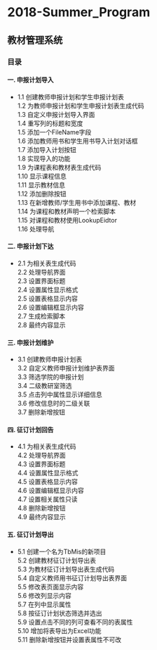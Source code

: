 # 2018-Summer_Program
## 教材管理系统  
### 目录  
#### 一.	申报计划导入  
* 1.1	创建教师申报计划和学生申报计划表  
1.2	为教师申报计划和学生申报计划表生成代码	  
1.3	自定义申报计划导入界面	  
1.4	重写列的标题和宽度	  
1.5	添加一个FileName字段	    
1.6	添加教师用书和学生用书导入计划对话框	  
1.7	添加导入计划按钮	  
1.8	实现导入的功能	   
1.9	为课程表和教材表生成代码	    
1.10   显示课程信息	  
1.11	显示教材信息	    
1.12   添加删除按钮	    
1.13	在新增教师/学生用书中添加课程、教材	  
1.14	为课程和教材声明一个检索脚本	  
1.15	对课程和教材使用LookupEidtor	    
1.16   处理导航	  

#### 二.	申报计划下达	  
* 2.1	为相关表生成代码	  
2.2	处理导航界面	  
2.3	设置界面标题	  
2.4	设置属性显示格式    	
2.5	设置表格显示内容	  
2.6	设置编辑框显示内容	  
2.7	生成检索脚本	  
2.8	最终内容显示	  

#### 三.  申报计划维护	  
* 3.1	创建教师申报计划表  	  
3.2	自定义教师申报计划维护表界面  	  
3.3	筛选学院的申报计划	    
3.4	二级教研室筛选	  
3.5	点击列中属性显示详细信息	  
3.6	修改信息时的二级关联	  
3.7	删除新增按钮	  

#### 四.	征订计划回告	  
* 4.1	为相关表生成代码	  
4.2	处理导航界面	  
4.3	设置界面标题	  
4.4	设置属性显示格式	  
4.5	设置表格显示内容	  
4.6	设置编辑框显示内容	  
4.7	设置相关属性只读	  
4.8	删除新增按钮	  
4.9	最终内容显示	  

#### 五.	征订计划导出	  
* 5.1	创建一个名为TbMis的新项目	  
5.2	创建教材征订计划导出表	  
5.3	为教材征订计划导出表生成代码  
5.4	自定义教师用书征订计划导出表界面	  
5.5	修改表页面显示内容	  
5.6	修改列显示内容	  
5.7	在列中显示属性	  
5.8	按征订计划状态筛选并选出	  
5.9	设置点击不同的列可查看不同的表属性	  
5.10	增加将表导出为Excel功能	  
5.11	删除新增按钮并设置表属性不可改	  
